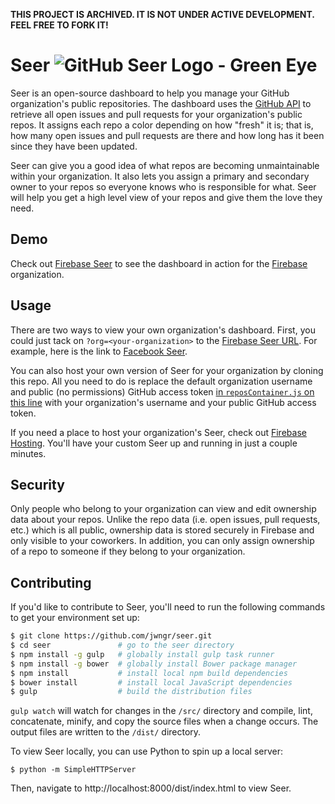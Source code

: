 **THIS PROJECT IS ARCHIVED. IT IS NOT UNDER ACTIVE DEVELOPMENT. FEEL FREE TO FORK IT!**

# Seer ![GitHub Seer Logo - Green Eye](./src/images/greenEye.ico)

Seer is an open-source dashboard to help you manage your GitHub organization's public repositories.
The dashboard uses the [GitHub API](https://developer.github.com/v3/) to retrieve all open issues
and pull requests for your organization's public repos. It assigns each repo a color depending on how
"fresh" it is; that is, how many open issues and pull requests are there and how long has it been
since they have been updated.

Seer can give you a good idea of what repos are becoming unmaintainable within your organization. It
also lets you assign a primary and secondary owner to your repos so everyone knows who is responsible
for what. Seer will help you get a high level view of your repos and give them the love they need.


## Demo

Check out [Firebase Seer](https://seer.firebaseapp.com/) to see the dashboard in action for the
[Firebase](https://www.firebase.com/) organization.


## Usage

There are two ways to view your own organization's dashboard. First, you could just tack on
`?org=<your-organization>` to the [Firebase Seer URL](https://seer.firebaseapp.com/). For example,
here is the link to [Facebook Seer](https://seer.firebaseapp.com?org=facebook).

You can also host your own version of Seer for your organization by cloning this repo. All you need
to do is replace the default organization username and public (no permissions) GitHub access token
[in `reposContainer.js` on this line](https://github.com/jwngr/seer/blob/26c868d29c61ed04acf2a109c9fe901eb0443942/src/jsx/reposContainer.jsx#L365-L366)
with your organization's username and your public GitHub access token.

If you need a place to host your organization's Seer, check out [Firebase Hosting](https://www.firebase.com/hosting.html). You'll have your custom Seer up and running in just a couple minutes.


## Security

Only people who belong to your organization can view and edit ownership data about your repos. Unlike
the repo data (i.e. open issues, pull requests, etc.) which is all public, ownership data is stored
securely in Firebase and only visible to your coworkers. In addition, you can only assign ownership
of a repo to someone if they belong to your organization.


## Contributing

If you'd like to contribute to Seer, you'll need to run the following commands to get your
environment set up:

```bash
$ git clone https://github.com/jwngr/seer.git
$ cd seer               # go to the seer directory
$ npm install -g gulp   # globally install gulp task runner
$ npm install -g bower  # globally install Bower package manager
$ npm install           # install local npm build dependencies
$ bower install         # install local JavaScript dependencies
$ gulp                  # build the distribution files
```

`gulp watch` will watch for changes in the `/src/` directory and compile, lint, concatenate, minify,
and copy the source files when a change occurs. The output files are written to the `/dist/`
directory.

To view Seer locally, you can use Python to spin up a local server:

```
$ python -m SimpleHTTPServer
```

Then, navigate to http://localhost:8000/dist/index.html to view Seer.
